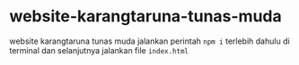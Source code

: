 # website-karangtaruna-tunas-muda
website karangtaruna  tunas muda
jalankan perintah `npm i` terlebih dahulu di terminal dan selanjutnya jalankan file `index.html`
